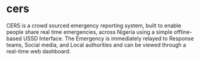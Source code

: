 # cers
CERS is a crowd sourced emergency reporting system, built to enable people share real time emergencies, across Nigeria using a simple offline-based USSD Interface.   The Emergency is immediately relayed to Response teams, Social media, and Local authorities and can be viewed through a real-time web dashboard.
